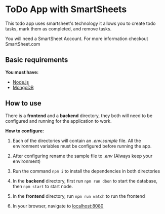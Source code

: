 # ToDo App with SmartSheets


This todo app uses smartsheet's technology it allows you to create todo tasks, mark them as completed, and remove tasks.

You will need a SmartSheet Account.
For more information checkout SmartSheet.com

## Basic requirements

**You must have:**

- [Node.js](https://nodejs.org/en/download/)
- [MongoDB](https://www.mongodb.com/download-center)

## How to use

There is a **frontend** and a **backend** directory, they both will need to be configured and running for the application to work.

**How to configure:**

1. Each of the directories will contain an *.env.sample* file. All the environment variables must be configured before running the app. 

2. After configuring rename the sample file to *.env*
(Always keep your environment)

3. Run the command `npm i` to install the dependencies in both directories

4. In the **backend** directory, first run `npm run dbon` to start the database, then `npm start` to start node.

5. In the **frontend** directory, run `npm run watch` to run the frontend

6. In your browser, navigate to [localhost:8080](http://localhost:8080)

